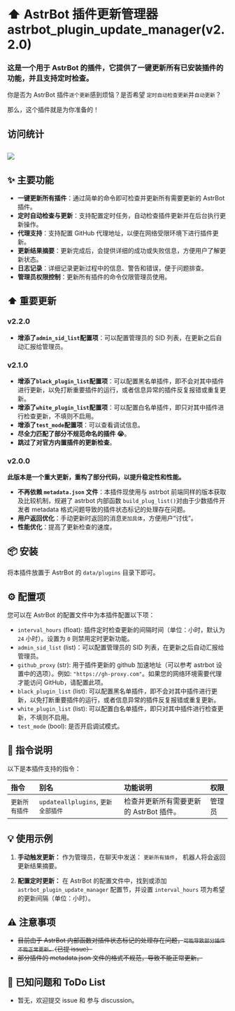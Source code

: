 # ⬆️ AstrBot 插件更新管理器 astrbot_plugin_update_manager(v2.2.0)

### 这是一个用于 AstrBot 的插件，它提供了一键更新所有已安装插件的功能，并且支持定时检查。

你是否为 AstrBot 插件`逐个更新`感到烦恼？是否希望 `定时自动检查更新`并`自动更新`？

那么，这个插件就是为你准备的！

## 访问统计

## <a href="https://count.getloli.com/"><img src="https://count.getloli.com/get/@:astrbot_plugin_update_manager?theme=rule34"></a>

## ✨ 主要功能

- **一键更新所有插件**：通过简单的命令即可检查并更新所有需要更新的 AstrBot 插件。
- **定时自动检查与更新**：支持配置定时任务，自动检查插件更新并在后台执行更新操作。
- **代理支持**：支持配置 GitHub 代理地址，以便在网络受限环境下进行插件更新。
- **更新结果摘要**：更新完成后，会提供详细的成功或失败信息，方便用户了解更新状态。
- **日志记录**：详细记录更新过程中的信息、警告和错误，便于问题排查。
- **管理员权限控制**：更新所有插件的命令仅限管理员使用。

## ⬆️ 重要更新

### v2.2.0

- **增添了`admin_sid_list`配置项**：可以配置管理员的 SID 列表，在更新之后自动汇报给管理员。

### v2.1.0

- **增添了`black_plugin_list`配置项**：可以配置黑名单插件，即不会对其中插件进行更新，以免打断重要插件的运行，或者信息异常的插件反复报错或重复更新。
- **增添了`white_plugin_list`配置项**：可以配置白名单插件，即只对其中插件进行检查更新，不填则不启用。
- **增添了`test_mode`配置项**：可以查看调试信息。
- **尽全力匹配了部分不规范命名的插件 😭**。
- **跳过了对官方内置插件的更新检查**。

### v2.0.0

**此版本是一个重大更新，重构了部分代码，以提升稳定性和性能。**

- **不再依赖 `metadata.json` 文件**：本插件现使用与 astrbot 前端同样的版本获取及比较机制，规避了 astrbot 内部函数 `build_plug_list()`对由于少数插件开发者 metadata 格式问题导致的插件状态标记的处理存在问题。
- **用户返回优化**：手动更新时返回的消息`更加具体`，方便用户“讨伐”。
- **性能优化**：提高了更新检查的速度。

## 📦 安装

将本插件放置于 AstrBot 的 `data/plugins` 目录下即可。

## ⚙️ 配置项

您可以在 AstrBot 的配置文件中为本插件配置以下项：

- `interval_hours` (float): 插件定时检查更新的间隔时间（单位：小时，默认为 `24` 小时）。设置为 `0` 则禁用定时更新功能。
- `admin_sid_list` (list)：可以配置管理员的 SID 列表，在更新之后自动汇报给管理员。
- `github_proxy` (str): 用于插件更新的 github 加速地址（可以参考 astrbot 设置中的选项）。例如: `"https://gh-proxy.com"`。如果您的网络环境需要代理才能访问 GitHub，请配置此项。
- `black_plugin_list` (list): 可以配置黑名单插件，即不会对其中插件进行更新，以免打断重要插件的运行，或者信息异常的插件反复报错或重复更新。
- `white_plugin_list` (list): 可以配置白名单插件，即只对其中插件进行检查更新，不填则不启用。
- `test_mode` (bool): 是否开启调试模式。

## 🚀 指令说明

以下是本插件支持的指令：

| 指令           | 别名                               | 功能说明                                | 权限   |
| :------------- | :--------------------------------- | :-------------------------------------- | :----- |
| `更新所有插件` | `updateallplugins`, `更新全部插件` | 检查并更新所有需要更新的 AstrBot 插件。 | 管理员 |

## 💡 使用示例

1.  **手动触发更新：**
    作为管理员，在聊天中发送：
    `更新所有插件`，
    机器人将会返回更新结果摘要。

2.  **配置定时更新：**
    在 AstrBot 的配置文件中，找到或添加 `astrbot_plugin_update_manager` 配置节，并设置 `interval_hours` 项为希望的更新间隔（单位：小时）。

## ⚠️ 注意事项

- ~~目前由于 AstrBot 内部函数对插件状态标记的处理存在问题，`可能导致部分插件不能正常更新。`（已提 issue）~~
- ~~部分插件的 metadata.json 文件的格式不规范，导致不能正常更新。~~

## 🐞 已知问题和 ToDo List

- 暂无，欢迎提交 issue 和 参与 discussion。
